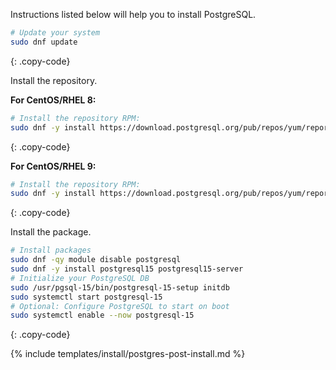 Instructions listed below will help you to install PostgreSQL.

```bash
# Update your system
sudo dnf update
```
{: .copy-code}

Install the repository.

**For CentOS/RHEL 8:**

```bash
# Install the repository RPM:
sudo dnf -y install https://download.postgresql.org/pub/repos/yum/reporpms/EL-8-x86_64/pgdg-redhat-repo-latest.noarch.rpm
```
{: .copy-code}

**For CentOS/RHEL 9:**

```bash
# Install the repository RPM:
sudo dnf -y install https://download.postgresql.org/pub/repos/yum/reporpms/EL-9-x86_64/pgdg-redhat-repo-latest.noarch.rpm
```
{: .copy-code}

Install the package.

```bash
# Install packages
sudo dnf -qy module disable postgresql
sudo dnf -y install postgresql15 postgresql15-server
# Initialize your PostgreSQL DB
sudo /usr/pgsql-15/bin/postgresql-15-setup initdb
sudo systemctl start postgresql-15
# Optional: Configure PostgreSQL to start on boot
sudo systemctl enable --now postgresql-15
```
{: .copy-code}

{% include templates/install/postgres-post-install.md %}
